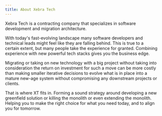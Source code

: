 ```yaml
---
title: About Xebra Tech
---
```

Xebra Tech is a contracting company that specializes in software development and migration architecture. 

With today's fast-evolving landscape many software developers and technical leads might feel like they are falling behind. This is true to a certain extent, but many people take the experience for granted. Combining experience with new powerful tech stacks gives you the business edge.

Migrating or taking on new technology with a big project without taking into consideration the return on investment for such a move can be more costly than making smaller iterative decisions to evolve what is in place into a mature new-age system without compromising any downstream projects or clients. 

That is where XT fits in. Forming a sound strategy around developing a new greenfield solution or killing the monolith or even extending the monolith. Helping you to make the right choice for what you need today, and to align you for tomorrow.
